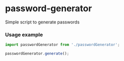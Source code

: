 # password-generator
Simple script to generate passwords

### Usage example
```javascript
import passwordGenerator from './passwordGenerator';

passwordGenerator.generate();
```
